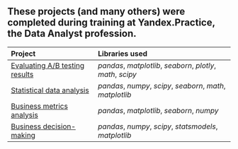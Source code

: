 ## These projects (and many others) were completed during training at Yandex.Practice, the Data Analyst profession.


 Project  | Libraries used | 
| :---------------------- | :---------------------- |
| [Evaluating A/B testing results](ab_test_results) | *pandas*, *matplotlib*, *seaborn*, *plotly*, *math*, *scipy* |
| [Statistical data analysis](statistic_data_analysis) | *pandas*, *numpy*, *scipy*, *seaborn*, *math*, *matplotlib* |
| [Business metrics analysis](business_metrics_analysis) | *pandas*, *matplotlib*, *seaborn*, *numpy* |
| [Business decision-making](business_decision_making) | *pandas*, *numpy*, *scipy*, *statsmodels*, *matplotlib* |
